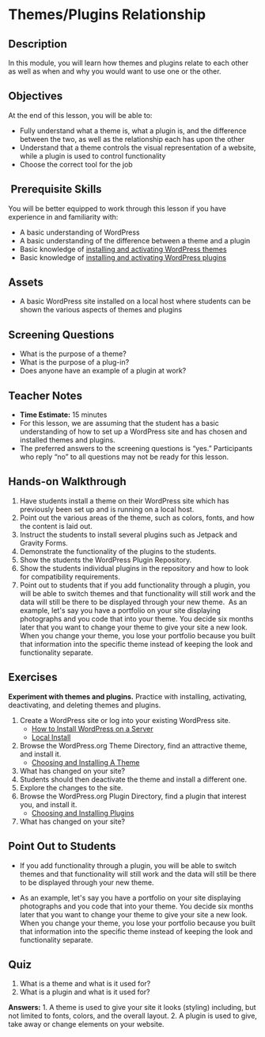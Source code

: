 # Themes/Plugins Relationship

## Description

In this module, you will learn how themes and plugins relate to each other as well as when and why you would want to use one or the other.

## Objectives

At the end of this lesson, you will be able to:

*   Fully understand what a theme is, what a plugin is, and the difference between the two, as well as the relationship each has upon the other
*   Understand that a theme controls the visual representation of a website, while a plugin is used to control functionality
*   Choose the correct tool for the job

##  Prerequisite Skills

You will be better equipped to work through this lesson if you have experience in and familiarity with:

*   A basic understanding of WordPress
*   A basic understanding of the difference between a theme and a plugin
*   Basic knowledge of [installing and activating WordPress themes](https://make.wordpress.org/training/handbook/user-lessons/choosing-and-installing-a-theme/)
*   Basic knowledge of [installing and activating WordPress plugins](https://make.wordpress.org/training/handbook/user-lessons/choosing-and-installing-plugins/)

## Assets

*   A basic WordPress site installed on a local host where students can be shown the various aspects of themes and plugins

## Screening Questions

*   What is the purpose of a theme?
*   What is the purpose of a plug-in?
*   Does anyone have an example of a plugin at work?

## Teacher Notes

*   **Time Estimate:** 15 minutes
*   For this lesson, we are assuming that the student has a basic understanding of how to set up a WordPress site and has chosen and installed themes and plugins.
*   The preferred answers to the screening questions is “yes.” Participants who reply “no” to all questions may not be ready for this lesson.

## Hands-on Walkthrough

1.  Have students install a theme on their WordPress site which has previously been set up and is running on a local host.
2.  Point out the various areas of the theme, such as colors, fonts, and how the content is laid out.
3.  Instruct the students to install several plugins such as Jetpack and Gravity Forms.
4.  Demonstrate the functionality of the plugins to the students.
5.  Show the students the WordPress Plugin Repository.
6.  Show the students individual plugins in the repository and how to look for compatibility requirements.
7.  Point out to students that if you add functionality through a plugin, you will be able to switch themes and that functionality will still work and the data will still be there to be displayed through your new theme.  As an example, let's say you have a portfolio on your site displaying photographs and you code that into your theme. You decide six months later that you want to change your theme to give your site a new look. When you change your theme, you lose your portfolio because you built that information into the specific theme instead of keeping the look and functionality separate.

## Exercises

**Experiment with themes and plugins.** Practice with installing, activating, deactivating, and deleting themes and plugins.

1.  Create a WordPress site or log into your existing WordPress site.
    *   [How to Install WordPress on a Server](https://make.wordpress.org/training/handbook/user-lessons/how-to-install-wordpress-on-a-server/)
    *   [Local Install](https://make.wordpress.org/training/handbook/theme-school/local-install/)
2.  Browse the WordPress.org Theme Directory, find an attractive theme, and install it.
    *   [Choosing and Installing A Theme](https://make.wordpress.org/training/handbook/user-lessons/choosing-and-installing-a-theme/)
3.  What has changed on your site?
4.  Students should then deactivate the theme and install a different one.
5.  Explore the changes to the site.
6.  Browse the WordPress.org Plugin Directory, find a plugin that interest you, and install it.
    *   [Choosing and Installing Plugins](https://make.wordpress.org/training/handbook/user-lessons/choosing-and-installing-plugins/)
7.  What has changed on your site?

## Point Out to Students

*   If you add functionality through a plugin, you will be able to switch themes and that functionality will still work and the data will still be there to be displayed through your new theme.

*   As an example, let's say you have a portfolio on your site displaying photographs and you code that into your theme. You decide six months later that you want to change your theme to give your site a new look. When you change your theme, you lose your portfolio because you built that information into the specific theme instead of keeping the look and functionality separate.

## Quiz

1.  What is a theme and what is it used for?
2.  What is a plugin and what is it used for?

**Answers:** 1\. A theme is used to give your site it looks (styling) including, but not limited to fonts, colors, and the overall layout. 2\. A plugin is used to give, take away or change elements on your website.
